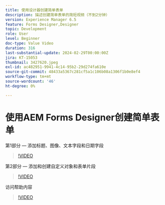```yaml
---
title: 使用设计器创建简单表单
description: 描述创建简单表单的简短视频（不到2分钟）
version: Experience Manager 6.5
feature: Forms Designer,Designer
topic: Development
role: User
level: Beginner
doc-type: Value Video
duration: 316
last-substantial-update: 2024-02-29T00:00:00Z
jira: KT-15053
thumbnail: 3427620.jpeg
exl-id: ac482951-9941-4c14-95b2-29d274fa610e
source-git-commit: 48433a5367c281cf5a1c106b08a1306f1b0e8ef4
workflow-type: tm+mt
source-wordcount: '46'
ht-degree: 0%

---
```


# 使用AEM Forms Designer创建简单表单

第1部分 — 添加标题、图像、文本字段和日期字段

>[!VIDEO](https://video.tv.adobe.com/v/3439736/?learn=on&captions=chi_hans)

第2部分 — 添加和创建自定义对象和表单片段

>[!VIDEO](https://video.tv.adobe.com/v/3439591/?learn=on&captions=chi_hans)

访问帮助内容

>[!VIDEO](https://video.tv.adobe.com/v/3437245/?learn=on&captions=chi_hans)

